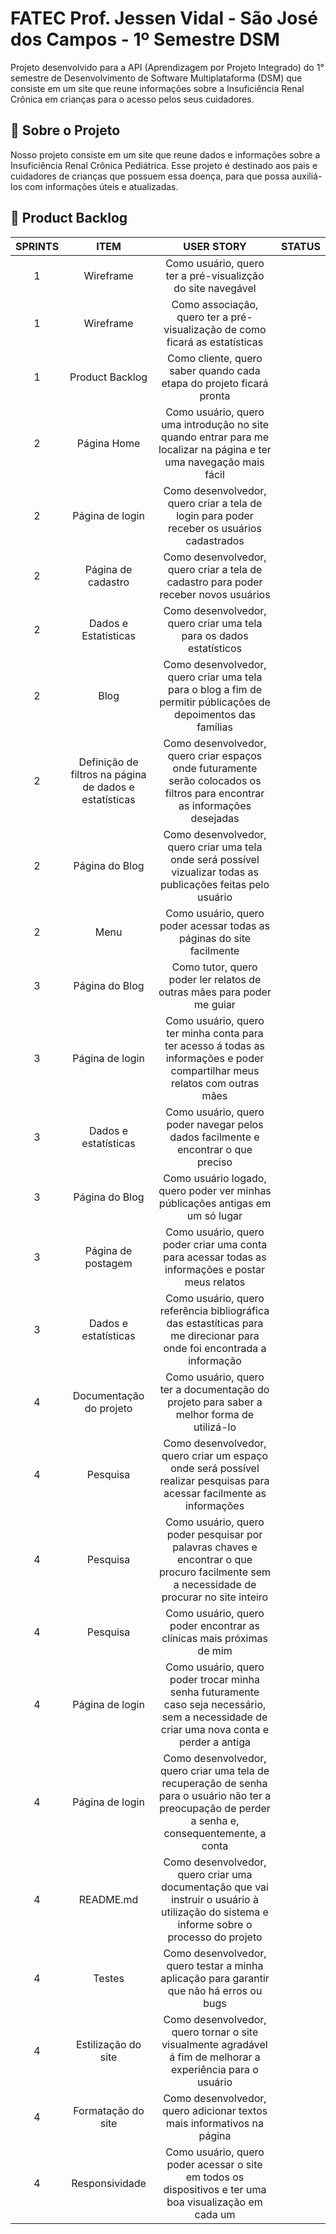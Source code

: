 <h1> FATEC Prof. Jessen Vidal - São José dos Campos - 1º Semestre DSM </h1>
Projeto desenvolvido para a API (Aprendizagem por Projeto Integrado) do 1° semestre de Desenvolvimento de Software Multiplataforma (DSM) que consiste em um site que reune informações sobre a Insuficiência Renal Crônica em crianças para o acesso pelos seus cuidadores.

<br>

<h2> 📑 Sobre o Projeto </h2>

Nosso projeto consiste em um site que reune dados e informações sobre a Insuficiência Renal Crônica Pediátrica. Esse projeto é destinado aos pais e cuidadores de crianças que possuem essa doença, para que possa auxiliá-los com informações úteis e atualizadas.

<h2> 📜 Product Backlog </h2>

| SPRINTS | ITEM | USER STORY | STATUS |
| :----: | :---: | :--------: | :----: |
| 1 | Wireframe | Como usuário, quero ter a pré-visualizção do site navegável | |
| 1 | Wireframe | Como associação, quero ter a pré-visualização de como ficará as estatísticas | |
| 1 | Product Backlog | Como cliente, quero saber quando cada etapa do projeto ficará pronta | |
| 2 | Página Home | Como usuário, quero uma introdução no site quando entrar para me localizar na página e ter uma navegação mais fácil | |
| 2 | Página de login | Como desenvolvedor, quero criar a tela de login para poder receber os usuários cadastrados | |
| 2 | Página de cadastro | Como desenvolvedor, quero criar a tela de cadastro para poder receber novos usuários | |
| 2 | Dados e Estatísticas | Como desenvolvedor, quero criar uma tela para os dados estatísticos | |
| 2 | Blog | Como desenvolvedor, quero criar uma tela para o blog a fim de permitir públicações de depoimentos das famílias | |
| 2 | Definição de filtros na página de dados e estatísticas | Como desenvolvedor, quero criar espaços onde futuramente serão colocados os filtros para encontrar as informações desejadas | |
| 2 | Página do Blog | Como desenvolvedor, quero criar uma tela onde será possível vizualizar todas as publicações feitas pelo usuário | |
| 2 | Menu | Como usuário, quero poder acessar todas as páginas do site facilmente | |
| 3 | Página do Blog | Como tutor, quero poder ler relatos de outras mães para poder me guiar | |
| 3 | Página de login | Como usuário, quero ter minha conta para ter acesso á todas as informações e poder compartilhar meus relatos com outras mães | |
| 3 | Dados e estatísticas | Como usuário, quero poder navegar pelos dados facilmente e encontrar o que preciso | |
| 3 | Página do Blog | Como usuário logado, quero poder ver minhas públicações antigas em um só lugar | |
| 3 | Página de postagem | Como usuário, quero poder criar uma conta para acessar todas as informações e postar meus relatos | |
| 3 | Dados e estatísticas | Como usuário, quero referência bibliográfica das estastíticas para me direcionar para onde foi encontrada a informação | |
| 4 | Documentação do projeto | Como usuário, quero ter a documentação do projeto para saber a melhor forma de utilizá-lo | |
| 4 | Pesquisa | Como desenvolvedor, quero criar um espaço onde será possível realizar pesquisas para acessar facilmente as informações | |
| 4 | Pesquisa | Como usuário, quero poder pesquisar por palavras chaves e encontrar o que procuro facilmente sem a necessidade de procurar no site inteiro | |
| 4 | Pesquisa | Como usuário, quero poder encontrar as clínicas mais próximas de mim | |
| 4 | Página de login | Como usuário, quero poder trocar minha senha futuramente caso seja necessário, sem a necessidade de criar uma nova conta e perder a antiga | |
| 4 | Página de login | Como desenvolvedor, quero criar uma tela de recuperação de senha para o usuário não ter a preocupação de perder a senha e, consequentemente, a conta | |
| 4 | README.md | Como desenvolvedor, quero criar uma documentação que vai instruir o usuário à utilização do sistema e informe sobre o processo do projeto | |
| 4 | Testes | Como desenvolvedor, quero testar a minha aplicação para garantir que não há erros ou bugs | |
| 4 | Estilização do site | Como desenvolvedor, quero tornar o site visualmente agradável á fim de melhorar a experiência para o usuário | |
| 4 | Formatação do site | Como desenvolvedor, quero adicionar textos mais informativos na página | |
| 4 | Responsividade | Como usuário, quero poder acessar o site em todos os dispositivos e ter uma boa visualização em cada um | |

<br>